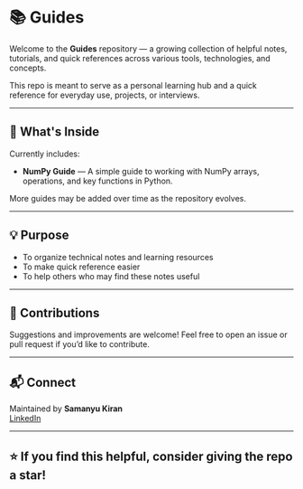 # 📚 Guides

Welcome to the **Guides** repository — a growing collection of helpful notes, tutorials, and quick references across various tools, technologies, and concepts.

This repo is meant to serve as a personal learning hub and a quick reference for everyday use, projects, or interviews.

---

## 📂 What's Inside

Currently includes:

- **NumPy Guide** — A simple guide to working with NumPy arrays, operations, and key functions in Python.

More guides may be added over time as the repository evolves.

---

## 💡 Purpose

- To organize technical notes and learning resources
- To make quick reference easier
- To help others who may find these notes useful

---

## 🙌 Contributions

Suggestions and improvements are welcome! Feel free to open an issue or pull request if you’d like to contribute.

---

## 📬 Connect

Maintained by **Samanyu Kiran**  
[LinkedIn](https://www.linkedin.com/in/samanyuk)

---

## ⭐ If you find this helpful, consider giving the repo a star!
